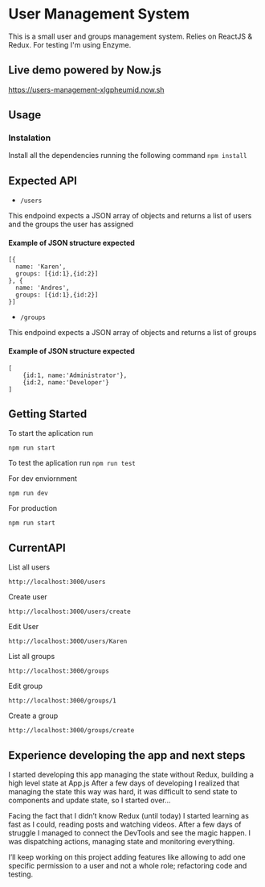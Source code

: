 # User Management System
This is a small user and groups management system.
Relies on ReactJS & Redux. For testing I'm using Enzyme.

## Live demo powered by Now.js

  https://users-management-xlgpheumid.now.sh

## Usage
### Instalation
Install all the dependencies running the following command
` npm install `

## Expected API
* 	`/users`

This endpoind expects a JSON array of objects
and returns a list of users and the groups the user has assigned

#### Example of JSON structure expected
```
[{
  name: 'Karen',
  groups: [{id:1},{id:2}]
}, {
  name: 'Andres',
  groups: [{id:1},{id:2}]
}]
```




* `/groups`  

This endpoind expects a JSON array of objects
and returns a list of groups

#### Example of JSON structure expected
```
[
	{id:1, name:'Administrator'},
	{id:2, name:'Developer'}
]
```



## Getting Started
To start the aplication run

`npm run start`

To test the aplication run
`npm run test`

For dev enviornment

`npm run dev`

For production

`npm run start`




## CurrentAPI
List all users

` http://localhost:3000/users `

Create user

` http://localhost:3000/users/create `

Edit User

` http://localhost:3000/users/Karen `

List all groups

` http://localhost:3000/groups `

Edit group

` http://localhost:3000/groups/1 `

Create a group

` http://localhost:3000/groups/create `


## Experience developing the app and next steps
I started developing this app managing the state without Redux, building a high level state at App.js
After a few days of developing I realized that managing the state this way was hard, it was difficult to send state to components and update state, so I started over…

Facing the fact that I didn’t know Redux (until today) I started learning as fast as I could, reading posts and watching videos.
After a few days of struggle I managed to connect the DevTools and see the magic happen. I was dispatching actions, managing state and monitoring everything.

I’ll keep working on this project adding features like allowing to add one specific permission to a user and not a whole role; refactoring code and testing.

